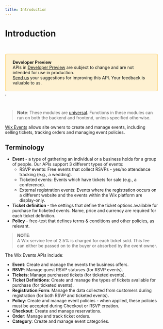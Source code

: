 ```yaml
---
title: Introduction
---
```

# Introduction

&nbsp;
<div style="background-color: #FEF1D1; padding: 18px 24px; border-radius: 6px; border: 1px solid #FDB10C; box-sizing: border-box; display: inline-block">
    <b>Developer Preview</b>
    <br/>
    <span>APIs in <a href="https://www.wix.com/velo/reference/api-overview/developer-preview">Developer Preview</a> are subject to change and are not intended for use in production.<br/><a href="mailto:velo-preview-feedback@wix.com">Send us</a> your suggestions for improving this API. Your feedback is valuable to us.</span>
</div> . 

&nbsp;

>**Note**: These modules are [universal](https://support.wix.com/https://www.wix.com/velo/reference/api-overview/api-versions#universal-modules). Functions in these modules can run on both the backend and frontend, unless specified otherwise.

[Wix Events](https://support.wix.com/en/article/about-wix-events) allows site owners to create and manage events, including selling tickets, tracking orders and managing event policies.

## Terminology
- **Event** - a type of gathering an individual or a business holds for a group of people. Our APIs support 3 different types of events:
  - RSVP events: Free events that collect RSVPs - yes/no attendance tracking (e.g., a wedding).
  - Ticketed events: Events which have tickets for sale (e.g., a conference).
  - External registration events: Events where the registration occurs on a different website and the events within the Wix platform are display-only.  
- **Ticket definition** - the settings that define the ticket options available for purchase for ticketed events. Name, price and currency are required for each ticket definition.
- **Policy** - free-text that defines terms & conditions and other policies, as relevant.

> **NOTE**:  
A Wix service fee of 2.5% is charged for each ticket sold. This fee can either be passed on to the buyer or absorbed by the event owner.

The Wix Events APIs include:  
- **Event**: Create and manage the events the business offers.  
- **RSVP**: Manage guest RSVP statuses (for RSVP events).   
- **Tickets**: Manage purchased tickets (for ticketed events).   
- **Ticket Definitions**: Create and manage the types of tickets available for purchase (for ticketed events).  
- **Registration Form**: Manage the data collected from customers during registration (for both RSVP and ticketed events).  
- **Policy**: Create and manage event policies - when applied, these policies must be accepted during Checkout or RSVP creation.  
- **Checkout**: Create and manage reservations. 
- **Order**: Manage and track ticket orders.  
- **Category**: Create and manage event categories.  

